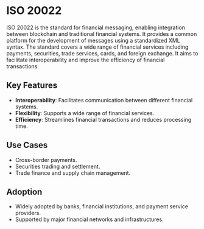 # ISO 20022

ISO 20022 is the standard for financial messaging, enabling integration between blockchain and traditional financial systems.
It provides a common platform for the development of messages using a standardized XML syntax. The standard covers a wide range of financial services including payments, securities, trade services, cards, and foreign exchange. It aims to facilitate interoperability and improve the efficiency of financial transactions.

## Key Features

- **Interoperability**: Facilitates communication between different financial systems.
- **Flexibility**: Supports a wide range of financial services.
- **Efficiency**: Streamlines financial transactions and reduces processing time.

## Use Cases

- Cross-border payments.
- Securities trading and settlement.
- Trade finance and supply chain management.

## Adoption

- Widely adopted by banks, financial institutions, and payment service providers.
- Supported by major financial networks and infrastructures.
